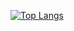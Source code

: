 [![Top Langs](https://github-readme-stats.vercel.app/api/top-langs/?username=Ramdambo&exclude_repo=rosdistro,pkgbuilds,thesis)](https://github.com/anuraghazra/github-readme-stats)
